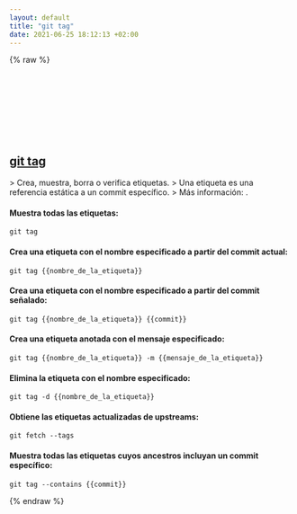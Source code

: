 ```yaml
---
layout: default
title: "git tag"
date: 2021-06-25 18:12:13 +02:00
---
```

{% raw %}
<h2 id="git-tag">
  <a href="/es/common/git-tag.html">git tag</a> <a href="#git-tag"><svg class="icon">
    <use href="/assets/images/unicode_sprite.svg#link" />
  </svg></a>
</h2>
> Crea, muestra, borra o verifica etiquetas.
> Una etiqueta es una referencia estática a un commit específico.
> Más información: <https://git-scm.com/docs/git-tag>.

#### Muestra todas las etiquetas:
```shell
git tag
```
#### Crea una etiqueta con el nombre especificado a partir del commit actual:
```shell
git tag {{nombre_de_la_etiqueta}}
```
#### Crea una etiqueta con el nombre especificado a partir del commit señalado:
```shell
git tag {{nombre_de_la_etiqueta}} {{commit}}
```
#### Crea una etiqueta anotada con el mensaje especificado:
```shell
git tag {{nombre_de_la_etiqueta}} -m {{mensaje_de_la_etiqueta}}
```
#### Elimina la etiqueta con el nombre especificado:
```shell
git tag -d {{nombre_de_la_etiqueta}}
```
#### Obtiene las etiquetas actualizadas de upstreams:
```shell
git fetch --tags
```
#### Muestra todas las etiquetas cuyos ancestros incluyan un commit específico:
```shell
git tag --contains {{commit}}
```
{% endraw %}